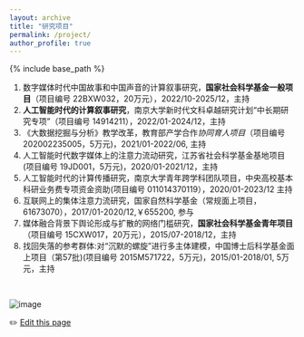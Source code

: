 ```yaml
---
layout: archive
title: "研究项目"
permalink: /project/
author_profile: true
---
```


{% include base_path %}

1. 数字媒体时代中国故事和中国声音的计算叙事研究，**国家社会科学基金一般项目**（项目编号 22BXW032，20万元），2022/10-2025/12，主持
2. **人工智能时代的计算叙事研究**，南京大学新时代文科卓越研究计划“中长期研究专项”（项目编号 14914211），2022/01-2024/12，主持
3. 《大数据挖掘与分析》教学改革，教育部产学合作*协同育人项目*（项目编号 202002235005，5万元)，2021/01-2022/06, 主持
4. 人工智能时代数字媒体上的注意力流动研究，江苏省社会科学基金基地项目(项目编号 19JD001，5万元)，2020/01-2021/12，主持
5. 人工智能时代的计算传播研究，南京大学青年跨学科团队项目，中央高校基本科研业务费专项资金资助(项目编号 011014370119），2020/01-2023/12 主持
6. 互联网上的集体注意力流研究，国家自然科学基金（常规面上项目，61673070），2017/01-2020/12,￥655200, 参与
7. 媒体融合背景下舆论形成与扩散的网络门槛研究，**国家社会科学基金青年项目** （项目编号 15CXW017，20万元），2015/07-2018/12，主持
8. 找回失落的参考群体:对“沉默的螺旋”进行多主体建模，中国博士后科学基金面上项目（第57批)(项目编号 2015M571722，5万元)，2015/01-2018/01, 5万元，主持

<br>

![image](https://user-images.githubusercontent.com/543384/192227995-fdb3a693-2f68-4dc4-b9bd-06053066322f.png)


✏️ [Edit this page](https://github.com/{{site.repository}}edit/gh-pages/_pages/project.md)
